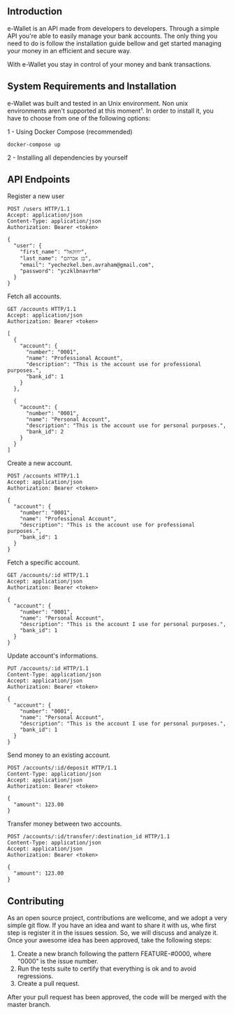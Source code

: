 ## Introduction

e-Wallet is an API made from developers to developers. Through a simple API you're able to easily manage your bank accounts. The only thing you need to do is follow the installation guide bellow and get started managing your money in an efficient and secure way.

With e-Wallet you stay in control of your money and bank transactions. 

## System Requirements and Installation

e-Wallet was built and tested in an Unix environment. Non unix environments aren't supported at this moment¹. In order to install it, you have to choose from one of the following options:

1 - Using Docker Compose (recommended)

`docker-compose up`

2 - Installing all dependencies by yourself

## API Endpoints

Register a new user

```http
POST /users HTTP/1.1
Accept: application/json
Content-Type: application/json
Authorization: Bearer <token>

{
  "user": {
    "first_name": "יחזקאל",
    "last_name": "בן אברהם",
    "email": "yechezkel.ben.avraham@gmail.com",
    "password": "yczklbnavrhm"
  }
}
```

Fetch all accounts.
```http
GET /accounts HTTP/1.1
Accept: application/json
Authorization: Bearer <token>

[
  { 
    "account": {
      "number": "0001",
      "name": "Professional Account",
      "description": "This is the account use for professional purposes.",
      "bank_id": 1
    }
  },

  { 
    "account": {
      "number": "0001",
      "name": "Personal Account",
      "description": "This is the account use for personal purposes.",
      "bank_id": 2
    }
  }
]
```

Create a new account.
```http
POST /accounts HTTP/1.1
Accept: application/json
Authorization: Bearer <token>

{ 
  "account": {
    "number": "0001",
    "name": "Professional Account",
    "description": "This is the account use for professional purposes.",
    "bank_id": 1
  }
}
```

Fetch a specific account.
```http
GET /accounts/:id HTTP/1.1
Accept: application/json
Authorization: Bearer <token>

{
  "account": {
    "number": "0001",
    "name": "Personal Account",
    "description": "This is the account I use for personal purposes.",
    "bank_id": 1
  }
}
```

Update account's informations.
```http
PUT /accounts/:id HTTP/1.1
Content-Type: application/json
Accept: application/json
Authorization: Bearer <token>

{
  "account": {
    "number": "0001",
    "name": "Personal Account",
    "description": "This is the account I use for personal purposes.",
    "bank_id": 1
  }
}
```

Send money to an existing account.
```http
POST /accounts/:id/deposit HTTP/1.1
Content-Type: application/json
Accept: application/json
Authorization: Bearer <token>

{
  "amount": 123.00
}
```

Transfer money between two accounts.
```http
POST /accounts/:id/transfer/:destination_id HTTP/1.1
Content-Type: application/json
Accept: application/json
Authorization: Bearer <token>

{
  "amount": 123.00
}
```

## Contributing

As an open source project, contributions are wellcome, and we adopt a very simple git flow. If you have an idea and want to share it with us, whe first step is register it in the issues session. So, we will discuss and analyze it. Once your awesome idea has been approved, take the following steps:

1. Create a new branch following the pattern FEATURE-#0000, where "0000" is the issue number.
2. Run the tests suite to certify that everything is ok and to avoid regressions.
3. Create a pull request.

After your pull request has been approved, the code will be merged with the master branch.